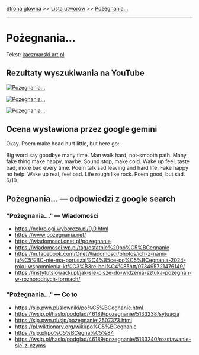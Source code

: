 [Strona głowna](../index.md) >> [Lista utworów](../list.md) >> [Pożegnania…](471.md)

---

# Pożegnania…

Tekst: [kaczmarski.art.pl](https://www.kaczmarski.art.pl/tworczosc/wiersze/pozegnania/)

## Rezultaty wyszukiwania na YouTube

[![Pożegnania…](http://img.youtube.com/vi/axMpX18Xzt0/0.jpg)](https://www.youtube.com/watch?v=axMpX18Xzt0 "Jacek Kaczmarski - Pożegnanie Okudżawy - YouTube")

[![Pożegnania…](http://img.youtube.com/vi/WXaqWpRxUq4/0.jpg)](https://www.youtube.com/watch?v=WXaqWpRxUq4 "Pożegnanie Okudżawy - Jacek Kaczmarski TEKST - YouTube")

[![Pożegnania…](http://img.youtube.com/vi/a4Pon0cZET0/0.jpg)](https://www.youtube.com/watch?v=a4Pon0cZET0 "Jacek Kaczmarski - Pożegnanie Okudżawy - YouTube")

## Ocena wystawiona przez google gemini

Okay. Poem make head hurt little, but here go:

Big word say goodbye many time. Man walk hard, not-smooth path. Many fake thing make happy, maybe. Sound stop, make cold. Wake up feel, taste bad, more bad every time. Poem talk sad leaving and hard life. Fake happy no help. Wake up real, feel bad. Life rough like rock. Poem good, but sad. 6/10.


## Pożegnania… — odpowiedzi z google search

### "Pożegnania…" — Wiadomości

 - <https://nekrologi.wyborcza.pl/0,0.html>
 - <https://www.pozegnania.net/>
 - <https://wiadomosci.onet.pl/pozegnanie>
 - <https://wiadomosci.wp.pl/tag/ostatnie%20po%C5%BCegnanie>
 - <https://m.facebook.com/OnetWiadomosci/photos/ich-z-nami-ju%C5%BC-nie-ma-poruszaj%C4%85ce-po%C5%BCegnania-2024-roku-wspomnienia-kt%C3%B3re-bol%C4%85htt/973495721476149/>
 - <https://instytutslowacki.pl/jak-sie-pisze-do-widzenia-sztuka-pozegnan-w-roznorodnych-formach/>

### "Pożegnania…" — Co to

 - <https://sjp.pwn.pl/slowniki/po%C5%BCegnanie.html>
 - <https://wsjp.pl/haslo/podglad/46189/pozegnanie/5133238/sytuacja>
 - <https://sjp.pwn.pl/sjp/pozegnanie;2507373.html>
 - <https://pl.wiktionary.org/wiki/po%C5%BCegnanie>
 - <https://sjp.pl/po%C5%BCegna%C5%84>
 - <https://wsjp.pl/haslo/podglad/46189/pozegnanie/5133240/rozstawanie-sie-z-czyms>

